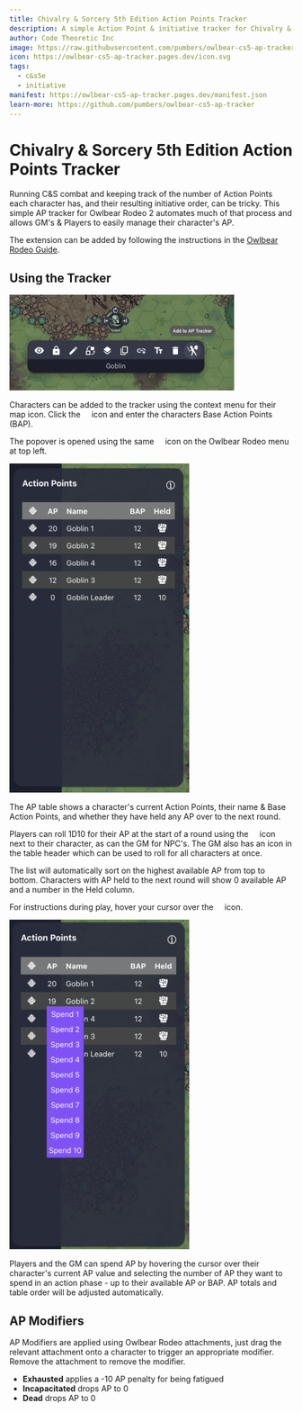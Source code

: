 ```yaml
---
title: Chivalry & Sorcery 5th Edition Action Points Tracker
description: A simple Action Point & initiative tracker for Chivalry & Sorcery 5e.
author: Code Theoretic Inc
image: https://raw.githubusercontent.com/pumbers/owlbear-cs5-ap-tracker/main/public/screenshot_popover.webp
icon: https://owlbear-cs5-ap-tracker.pages.dev/icon.svg
tags:
  - c&s5e
  - initiative
manifest: https://owlbear-cs5-ap-tracker.pages.dev/manifest.json
learn-more: https://github.com/pumbers/owlbear-cs5-ap-tracker
---
```


# Chivalry & Sorcery 5th Edition Action Points Tracker

Running C&S combat and keeping track of the number of Action Points each character has, and their resulting initiative order, can be tricky. This simple AP tracker for Owlbear Rodeo 2 automates much of that process and allows GM's & Players to easily manage their character's AP.

The extension can be added by following the instructions in the [Owlbear Rodeo Guide](https://extensions.owlbear.rodeo/guide).

## Using the Tracker

<img src="screenshot_contextmenu.webp"/>

Characters can be added to the tracker using the context menu for their map icon. Click the <img src="swordman.svg" width="12"/> icon and enter the characters Base Action Points (BAP).

The popover is opened using the same <img src="swordman.svg" width="12"/> icon on the Owlbear Rodeo menu at top left.

<img src="screenshot_popover.webp"/>

The AP table shows a character's current Action Points, their name & Base Action Points, and whether they have held any AP over to the next round.

Players can roll 1D10 for their AP at the start of a round using the <img src="d10.svg" width="12"/> icon next to their character, as can the GM for NPC's. The GM also has an icon in the table header which can be used to roll for all characters at once.

The list will automatically sort on the highest available AP from top to bottom. Characters with AP held to the next round will show 0 available AP and a number in the Held column.

For instructions during play, hover your cursor over the <img src="info.svg" width="12"/> icon.

<img src="screenshot_spending.webp"/>

Players and the GM can spend AP by hovering the cursor over their character's current AP value and selecting the number of AP they want to spend in an action phase - up to their available AP or BAP. AP totals and table order will be adjusted automatically.

## AP Modifiers

AP Modifiers are applied using Owlbear Rodeo attachments, just drag the relevant attachment onto a character to trigger an appropriate modifier. Remove the attachment to remove the modifier.

- **Exhausted** applies a -10 AP penalty for being fatigued
- **Incapacitated** drops AP to 0
- **Dead** drops AP to 0
